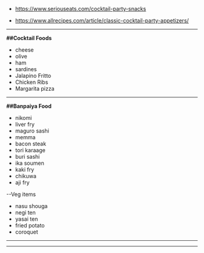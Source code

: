 
- https://www.seriouseats.com/cocktail-party-snacks

- https://www.allrecipes.com/article/classic-cocktail-party-appetizers/
--------------------------------------------------------------------------------------

**##Cocktail Foods**
- cheese
- olive
- ham
- sardines
- Jalapino Fritto
- Chicken Ribs
- Margarita pizza

--------------------------------------------------------------------------------------
**##Banpaiya Food**
- nikomi
- liver fry
- maguro sashi
- memma
- bacon steak
- tori karaage
- buri sashi
- ika soumen
- kaki fry
- chikuwa
- aji fry

--Veg items
- nasu shouga
- negi ten
- yasai ten
- fried potato
- coroquet
--------------------------------------------------------------------------------------

--------------------------------------------------------------------------------------


